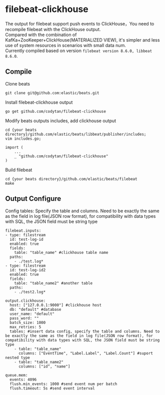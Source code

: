 # filebeat-clickhouse
The output for filebeat support push events to ClickHouse，You need to recompile filebeat with the ClickHouse output.  
Compared with the combination of KafKa+ZooKeeper+ClickHouse(MATERIALIZED VIEW), it's simpler and less use of system resources in scenarios with small data num.  
Currently compiled based on version `filebeat version 8.6.0, libbeat 8.6.0`.  

## Compile 
Clone beats
```
git clone git@github.com:elastic/beats.git
```
Install filebeat-clickhouse output
```
go get github.com/codytan/filebeat-clickhouse
```
Modify beats outputs includes, add clickhouse output
```
cd {your beats directory}/github.com/elastic/beats/libbeat/publisher/includes;
vim includes.go;

import (
	...
	_ "github.com/codytan/filebeat-clickhouse"
)
```

Build filebeat
```
cd {your beats directory}/github.com/elastic/beats/filebeat
make
```
   
## Output Configure
Config tables: Specify the table and columns. Need to be exactly the same as the field in log file(JSON row format), for compatibility with data types with SQL, the JSON field must be string type

```
filebeat.inputs:
- type: filestream
  id: test-log-id
  enabled: true
  fields: 
    table: "table_name" #clickhouse table name
  paths:
    - ./test.log*
- type: filestream
  id: test-log-id2
  enabled: true
  fields: 
    table: "table_name2" #another table 
  paths:
    - ./test2.log*

output.clickhouse:
  host: ["127.0.0.1:9000"] #clickhouse host
  db: "default" #database
  user_name: "default" 
  pass_word: ""
  batch_size: 1000
  max_retries: 5
  tables: #insert data config, specify the table and columns. Need to be exactly the same as the field in log file(JSON row format), for compatibility with data types with SQL, the JSON field must be string type
    - table: "table_name"
      columns: ["EventTime", "Label.Label", "Label.Count"] #suport nested type
    - table: "table_name2"
      columns: ["id", "name"]

queue.mem:
  events: 4096
  flush.min_events: 1000 #send event num per batch
  flush.timeout: 5s #send event interval
```
